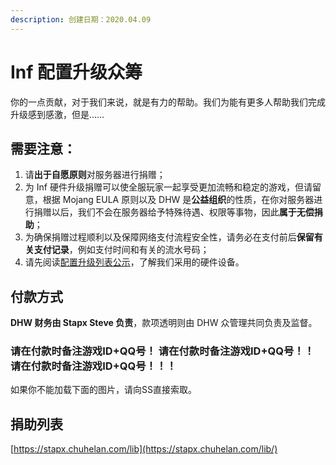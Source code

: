 ```yaml
---
description: 创建日期：2020.04.09
---
```


# Inf 配置升级众筹

你的一点贡献，对于我们来说，就是有力的帮助。我们为能有更多人帮助我们完成升级感到感激，但是……

## 需要注意：

1. 请**出于自愿原则**对服务器进行捐赠；
2. 为 Inf 硬件升级捐赠可以使全服玩家一起享受更加流畅和稳定的游戏，但请留意，根据 Mojang EULA 原则以及 DHW 是**公益组织**的性质，在你对服务器进行捐赠以后，我们不会在服务器给予特殊待遇、权限等事物，因此**属于无偿捐助**；
3. 为确保捐赠过程顺利以及保障网络支付流程安全性，请务必在支付前后**保留有关支付记录**，例如支付时间和有关的流水号码；
4. 请先阅读[配置升级列表公示](updates-to-inf.md)，了解我们采用的硬件设备。

## 付款方式

**DHW 财务由 Stapx Steve 负责**，款项透明则由 DHW 众管理共同负责及监督。

### 请在付款时备注游戏ID+QQ号！ 请在付款时备注游戏ID+QQ号！！ 请在付款时备注游戏ID+QQ号！！！

如果你不能加载下面的图片，请向SS直接索取。

## 捐助列表

[https://stapx.chuhelan.com/lib](https://stapx.chuhelan.com/lib/)
